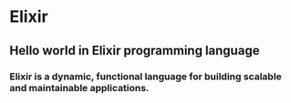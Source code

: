 # Elixir
## Hello world in Elixir programming language

### Elixir is a dynamic, functional language for building scalable and maintainable applications.
